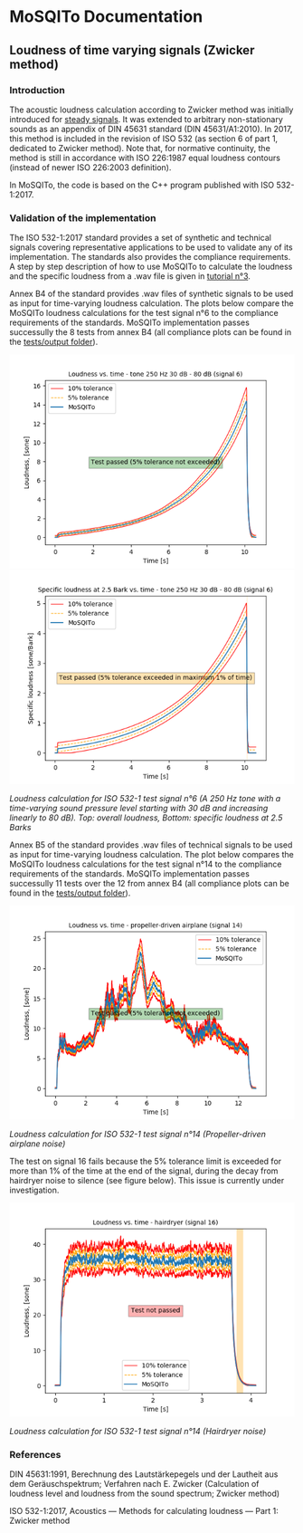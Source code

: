 # MoSQITo Documentation
## Loudness of time varying signals (Zwicker method)

### Introduction
The acoustic loudness calculation according to Zwicker method was initially introduced for [steady signals](./loudness-stationary.md). It was extended to arbitrary non-stationary sounds as an appendix of DIN 45631 standard (DIN 45631/A1:2010). In 2017, this method is included in the revision of ISO 532 (as section 6 of part 1, dedicated to Zwicker method). Note that, for normative continuity, the method is still in accordance with ISO 226:1987 equal loudness contours (instead of newer ISO 226:2003 definition).

In MoSQITo, the code is based on the C++ program published with ISO 532-1:2017.

### Validation of the implementation
The ISO 532-1:2017 standard provides a set of synthetic and technical signals covering representative applications to be used to validate any of its implementation. The standards also provides the compliance requirements. A step by step description of how to use MoSQITo to calculate the loudness and the specific loudness from a .wav file is given in [tutorial n°3](./tuto3_Loudness-zwicker-time-varying.ipynb).

Annex B4 of the standard provides .wav files of synthetic signals to be used as input for time-varying loudness calculation. The plots below compare the MoSQITo loudness calculations for the test signal n°6 to the compliance requirements of the standards. MoSQITo implementation passes successully the 8 tests from annex B4 (all compliance plots can be found in the [tests/output folder](../mosqito/tests/loudness/output)). 

![](../mosqito/tests/loudness/output/test_loudness_zwicker_time_Test_signal_6_(tone_250_Hz_30_dB_-_80_dB)_Loudness.png)
![](../mosqito/tests/loudness/output/test_loudness_zwicker_time_Test_signal_6_(tone_250_Hz_30_dB_-_80_dB)_Specific.png)

*Loudness calculation for ISO 532-1 test signal n°6 (A 250 Hz tone with a time-varying sound pressure level starting with 30 dB and increasing linearly to 80 dB). Top: overall loudness, Bottom: specific loudness at 2.5 Barks*

Annex B5 of the standard provides .wav files of technical signals to be used as input for time-varying loudness calculation. The plot below compares the MoSQITo loudness calculations for the test signal n°14 to the compliance requirements of the standards. MoSQITo implementation passes successully 11 tests over the 12 from annex B4 (all compliance plots can be found in the [tests/output folder](../mosqito/tests/loudness/output)). 

![](../mosqito/tests/loudness/output/test_loudness_zwicker_time_Test_signal_14_(propeller-driven_airplane)_Loudness.png)

*Loudness calculation for ISO 532-1 test signal n°14 (Propeller-driven airplane noise)*

The test on signal 16 fails because the 5% tolerance limit is exceeded for more than 1% of the time at the end of the signal, during the decay from hairdryer noise to silence (see figure below). This issue is currently under investigation.

![](../mosqito/tests/loudness/output/FAILED_test_loudness_zwicker_time_Test_signal_16_(hairdryer)_Loudness.png)

*Loudness calculation for ISO 532-1 test signal n°14 (Hairdryer noise)*

### References
DIN 45631:1991, Berechnung des Lautstärkepegels und der Lautheit aus dem Geräuschspektrum; Verfahren nach E. Zwicker (Calculation of loudness level and loudness from the sound spectrum; Zwicker method)

ISO 532-1:2017, Acoustics — Methods for calculating
loudness — Part 1: Zwicker method